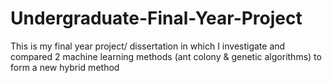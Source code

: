 # Undergraduate-Final-Year-Project
This is my final year project/ dissertation in which I investigate and compared 2 machine learning methods (ant colony &amp; genetic algorithms) to form a new hybrid method
